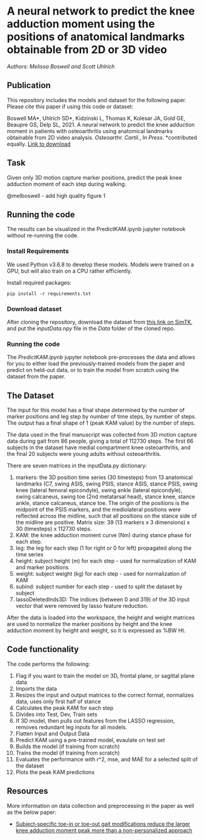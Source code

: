 # A neural network to predict the knee adduction moment using the positions of anatomical landmarks obtainable from 2D or 3D video
*Authors: Melissa Boswell and Scott Uhlrich*

## Publication
This repository includes the models and dataset for the following paper. Please cite this paper if using this code or dataset:

Boswell MA*, Uhlrich SD*, Kidzinski L, Thomas K, Kolesar JA, Gold GE, Beaupre GS, Delp SL, 2021. A neural network to predict the knee adduction  moment in patients with osteoarthritis using anatomical landmarks obtainable from 2D video analysis. _Osteoarthr. Cartil._, _In Press_. *contributed equally. [Link to download](http://nmbl.stanford.edu/wp-content/uploads/BoswellUhlrich_NN_KAM_PreProofOAC.pdf)

## Task
Given only 3D motion capture marker positions, predict the peak knee adduction moment of each step during walking.

@melboswell - add high quality figure 1

## Running the code
The results can be visualized in the PredictKAM.ipynb jupyter notebook without re-running the code.

### Install Requirements
We used Python v3.6.8 to develop these models. Models were trained on a GPU, but will also train on a CPU rather efficiently.

Install required packages:
```
pip install -r requirements.txt
```
### Download dataset
After cloning the repository, download the dataset from [this link on SimTK](https://simtk.org/projects/predictkam), and put the _inputData.npy_ file in the _Data_ folder of the cloned repo.

### Running the code
The _PredictKAM.ipynb_ jupyter notebook pre-processes the data and allows for you to either load the previously-trained models from the paper and predict on held-out data, or to train the model from scratch using the dataset from the paper.

## The Dataset
The input for this model has a final shape determined by the number of marker positions and leg step by number of time steps, by number of steps.  The output has a final shape of 1 (peak KAM value) by the number of steps.

The data used in the final manuscript was collected from 3D motion capture data during gait from 86 people, giving a total of 112730 steps. The first 66 subjects in the dataset have medial compartment knee osteoarthritis, and the final 20 subjects were young adults without osteoarthritis. 

There are seven matrices in the inputData.py dictionary:
1. markers: the 3D position time series (30 timesteps) from 13 anatomical landmarks (C7, swing ASIS, swing PSIS, stance ASIS, stance PSIS, swing knee (lateral femoral epicondyle), swing ankle (lateral epicondyle), swing calcaneus, swing toe (2nd metatarsal head), stance knee, stance ankle, stance calcaneus, stance toe. The origin of the positions is the midpoint of the PSIS markers, and the mediolateral positions were reflected across the midline, such that all positions on the stance side of the midline are positive. Matrix size: 39 (13 markers x 3 dimensions) x 30 (timesteps) x 112730 steps.
2. KAM: the knee adduction moment curve (Nm) during stance phase for each step.
3. leg: the leg for each step (1 for right or 0 for left) propagated along the time series
4. height: subject height (m) for each step - used for normalization of KAM and marker positions
5. weight: subject weight (kg) for each step - used for normalization of KAM
6. subind: subject number for each step - used to split the dataset by subject
7. lassoDeletedInds3D: The indices (between 0 and 319) of the 3D input vector that were removed by lasso feature reduction.

After the data is loaded into the workspace, the height and weight matrices are used to normalize the marker positions by height and the knee adduction moment by height and weight, so it is expressed as %BW Ht.

## Code functionality
The code performs the following:
1. Flag if you want to train the model on 3D, frontal plane, or sagittal plane data
2. Imports the data
3. Resizes the input and output matrices to the correct format, normalizes data, uses only first half of stance
4. Calculates the peak KAM for each step
5. Divides into Test, Dev, Train sets
6. If 3D model, then pulls out features from the LASSO regression, removes redundant leg inputs for all models.
7. Flatten Input and Output Data
8. Predict KAM using a pre-trained model, evaulate on test set
9. Builds the model (if training from scratch)
10. Trains the model (if training from scratch)
11. Evaluates the performance with r^2, mse, and MAE for a selected split of the dataset
12. Plots the peak KAM predictions

## Resources
More information on data collection and preprocessing in the paper as well as the below paper:
- [Subject-specific toe-in or toe-out gait modifications reduce the larger knee adduction moment peak more than a non-personalized approach](https://www.ncbi.nlm.nih.gov/pubmed/29174534)
